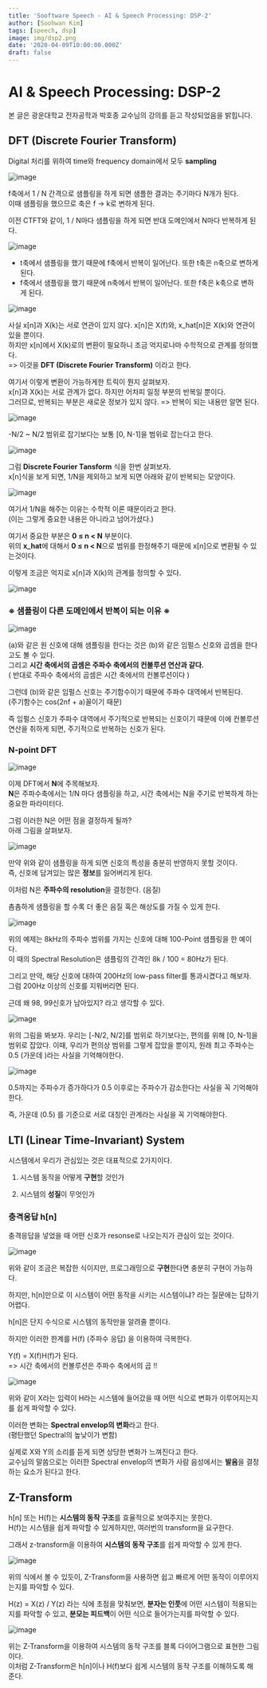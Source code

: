 ```yaml
---
title: 'Sooftware Speech - AI & Speech Processing: DSP-2'
author: [Soohwan Kim]
tags: [speech, dsp]
image: img/dsp2.png
date: '2020-04-09T10:00:00.000Z'
draft: false
---
```


# AI & Speech Processing: DSP-2
  

  
본 글은 광운대학교 전자공학과 박호종 교수님의 강의를 듣고 작성되었음을 밝힙니다.  
  
## DFT (Discrete Fourier Transform)
  
Digital 처리를 위하여 time와 frequency domain에서 모두 **sampling**  
  
![image](https://user-images.githubusercontent.com/42150335/78664225-88cf2000-790e-11ea-97f9-b045bfaa45d7.png)  
  
f축에서 1 / N 간격으로 샘플링을 하게 되면 샘플한 결과는 주기마다 N개가 된다.  
이때 샘플링을 했으므로 축은 f -> k로 변하게 된다.  

이전 CTFT와 같이, 1 / N마다 샘플링을 하게 되면 반대 도메인에서 N마다 반복하게 된다.  

![image](https://user-images.githubusercontent.com/42150335/78664562-3c381480-790f-11ea-845a-08b0022d3aee.png)
  
* t축에서 샘플링을 했기 때문에 f축에서 반복이 일어난다. 또한 t축은 n축으로 변하게 된다.  
* f축에서 샘플링을 했기 때문에 n축에서 반복이 일어난다. 또한 f축은 k축으로 변하게 된다.  

![image](https://user-images.githubusercontent.com/42150335/78664917-efa10900-790f-11ea-88d5-232526cb7e1d.png)


사실 x[n]과 X(k)는 서로 연관이 있지 않다. x[n]은 X(f)와, x_hat[n]은 X(k)와 연관이 있을 뿐이다.   
하지만 x[n]에서 X(k)로의 변환이 필요하니 조금 억지로나마 수학적으로 관계를 정의했다.  
=> 이것을 **DFT (Discrete Fourier Transform)** 이라고 한다.  
  
여기서 이렇게 변환이 가능하게한 트릭이 뭔지 살펴보자.  
x[n]과 X(k)는 서로 관계가 없다. 하지만 어차피 일정 부분의 반복일 뿐이다.  
그러므로, 반복되는 부분은 새로운 정보가 있지 않다. => 반복이 되는 내용만 알면 된다.  
  
![image](https://user-images.githubusercontent.com/42150335/78665186-61795280-7910-11ea-86dc-36622103938e.png)
  


-N/2 ~ N/2 범위로 잡기보다는 보통 [0, N-1]을 범위로 잡는다고 한다.  
  
![image](https://user-images.githubusercontent.com/42150335/79641837-dbdd8880-81d4-11ea-8ba1-882096d7f5c1.png)  
  
그럼 **Discrete Fourier Tansform** 식을 한번 살펴보자.  
x[n]식을 보게 되면, 1/N을 제외하고 보게 되면 아래와 같이 반복되는 모양이다.  
  
![image](https://user-images.githubusercontent.com/42150335/79641889-4262a680-81d5-11ea-8603-e57920de4d29.png)  
  
여기서 1/N을 해주는 이유는 수학적 이론 때문이라고 한다.  
(이는 그렇게 중요한 내용은 아니라고 넘어가셨다.)  
  
여기서 중요한 부분은 **0 ≤ n < N** 부분이다.  
위의 **x_hat**에 대해서 **0 ≤ n < N**으로 범위를 한정해주기 때문에 x[n]으로 변환될 수 있는것이다.  
  
이렇게 조금은 억지로 x[n]과 X(k)의 관계를 정의할 수 있다.  
  
![image](https://user-images.githubusercontent.com/42150335/79642034-214e8580-81d6-11ea-8ebd-d7a31101714a.png)  
  
### ※ 샘플링이 다른 도메인에서 반복이 되는 이유 ※  
  
![image](https://user-images.githubusercontent.com/42150335/79642307-b9993a00-81d7-11ea-98ac-2ba51258285d.png)  
  
(a)와 같은 원 신호에 대해 샘플링을 한다는 것은 (b)와 같은 임펄스 신호와 곱셈을 한다고도 볼 수 있다.  
그리고 **시간 축에서의 곱셈은 주파수 축에서의 컨볼루션 연산과 같다.**  
( 반대로 주파수 축에서의 곱셈은 시간 축에서의 컨볼루션이다 )  

그런데 (b)와 같은 임펄스 신호는 주기함수이기 때문에 주파수 대역에서 반복된다.  
(주기함수는 cos(2nf + a)꼴이기 때문)  
  
즉 임펄스 신호가 주파수 대역에서 주기적으로 반복되는 신호이기 때문에 이에 컨볼루션 연산을 취하게 되면, 주기적으로 반복하는 신호가 된다.  
  
### N-point DFT
  
![image](https://user-images.githubusercontent.com/42150335/79642567-252fd700-81d9-11ea-8f2e-347a489a8d5d.png)
  
이제 DFT에서 **N**에 주목해보자.  
**N**은 주파수축에서는 1/N 마다 샘플링을 하고, 시간 축에서는 N을 주기로 반복하게 하는 중요한 파라미터다.  
  
그럼 이러한 N은 어떤 점을 결정하게 될까?  
아래 그림을 살펴보자.

![image](https://user-images.githubusercontent.com/42150335/79642660-e77f7e00-81d9-11ea-8834-9ec678cdcb44.png)  
  
만약 위와 같이 샘플링을 하게 되면 신호의 특성을 충분히 반영하지 못할 것이다.  
즉, 신호에 담겨있는 많은 **정보**를 잃어버리게 된다.  
  
이처럼 N은 **주파수의 resolution**을 결정한다. (음질)  
  
촘촘하게 샘플링을 할 수록 더 좋은 음질 혹은 해상도를 가질 수 있게 한다.  
  
![image](https://user-images.githubusercontent.com/42150335/79642796-8ad09300-81da-11ea-9713-026b3c7be5dd.png)  
  
위의 예제는 8kHz의 주파수 범위를 가지는 신호에 대해 100-Point 샘플링을 한 예이다.  
이 때의 Spectral Resolution은 샘플링의 간격인 8k / 100 = 80Hz가 된다.  
  
그리고 만약, 해당 신호에 대하여 200Hz의 low-pass filter를 통과시켰다고 해보자.  
그럼 200Hz 이상의 신호를 지워버리면 된다.  
  
근데 왜 98, 99신호가 남아있지? 라고 생각할 수 있다.  
  
![image](https://user-images.githubusercontent.com/42150335/79642992-a25c4b80-81db-11ea-8373-1a6ce5a51037.png)  
  
위의 그림을 봐보자. 우리는 [-N/2, N/2]를 범위로 하기보다는, 편의를 위해 [0, N-1]을 범위로 잡았다. 이때, 우리가 편의상 범위를 그렇게 잡았을 뿐이지, 원래 최고 주파수는 0.5 (가운데 )라는 사실을 기억해야한다.  
  
![image](https://user-images.githubusercontent.com/42150335/79642918-1ea25f00-81db-11ea-8967-7b73702538c4.png)  
  
0.5까지는 주파수가 증가하다가 0.5 이후로는 주파수가 감소한다는 사실을 꼭 기억해야한다.  
  
즉, 가운데 (0.5) 를 기준으로 서로 대칭인 관계라는 사실을 꼭 기억해야한다.  
   
## LTI (Linear Time-Invariant) System
  
시스템에서 우리가 관심있는 것은 대표적으로 2가지이다.  
  
1. 시스템 동작을 어떻게 **구현**할 것인가  
  
2. 시스템의 **성질**이 무엇인가  
  
### 충격응답 h[n]  
  
충격응답을 넣었을 때 어떤 신호가 resonse로 나오는지가 관심이 있는 것이다.  
  
![image](https://user-images.githubusercontent.com/42150335/79643460-03851e80-81de-11ea-92ef-675de741b2b5.png)  
  
위와 같이 조금은 복잡한 식이지만, 프로그래밍으로 **구현**한다면 충분히 구현이 가능하다.  
  
하지만, h[n]만으로 이 시스템이 어떤 동작을 시키는 시스템이냐? 라는 질문에는 답하기 어렵다.  
  
h[n]은 단지 수식으로 시스템의 동작만을 알려줄 뿐이다.  
  
하지만 이러한 한계를 H(f) (주파수 응답) 을 이용하여 극복한다.  
  
Y(f) = X(f)H(f)가 된다.  
=> 시간 축에서의 컨볼루션은 주파수 축에서의 곱 !!  
  
![image](https://user-images.githubusercontent.com/42150335/79643546-6bd40000-81de-11ea-9068-95aa74824355.png)  
  
위와 같이 X라는 입력이 H라는 시스템에 들어갔을 때 어떤 식으로 변화가 이루어지는지를 쉽게 파악할 수 있다.  
  
이러한 변화는 **Spectral envelop의 변화**라고 한다.  
(평탄했던 Spectral의 높낮이가 변함)  
  
실제로 X와 Y의 소리를 듣게 되면 상당한 변화가 느껴진다고 한다.  
교수님의 말씀으로는 이러한 Spectral envelop의 변화가 사람 음성에서는 **발음**을 결정하는 요소가 된다고 한다.  
  
## Z-Transform
  
h[n] 또는 H(f)는 **시스템의 동작 구조**를 효율적으로 보여주지는 못한다.  
H(f)는 시스템을 쉽게 파악할 수 있게하지만, 여러번의 transform을 요구한다.  
  
그래서 z-transform을 이용하여 **시스템의 동작 구조**를 쉽게 파악할 수 있게 한다.  
  
![image](https://user-images.githubusercontent.com/42150335/79643803-a7bb9500-81df-11ea-9dad-2a26a905d37c.png)  
  
위의 식에서 볼 수 있듯이, Z-Transform을 사용하면 쉽고 빠르게 어떤 동작이 이루어지는지를 파악할 수 있다.  
  
H(z) = X(z) / Y(z) 라는 식에 초점을 맞춰보면, **분자는 인풋**에 어떤 시스템이 적용되는지를 파악할 수 있고, **분모는 피드백**이 어떤 식으로 들어가는지를 파악할 수 있다.  
  
![image](https://user-images.githubusercontent.com/42150335/79643861-008b2d80-81e0-11ea-80de-10e8213948bb.png)  
  
위는 Z-Transform을 이용하여 시스템의 동작 구조를 블록 다이어그램으로 표현한 그림이다.  
이처럼 Z-Transform은 h[n]이나 H(f)보다 쉽게 시스템의 동작 구조를 이해하도록 해준다.  
  